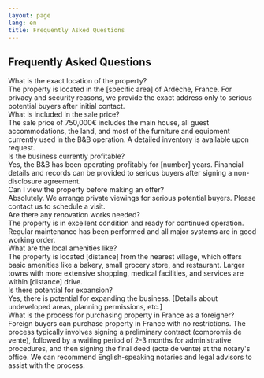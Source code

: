 ```yaml
---
layout: page
lang: en
title: Frequently Asked Questions
---
```


## Frequently Asked Questions

<div class="faq-container">
  <div class="faq-item">
    <div class="faq-question">What is the exact location of the property?</div>
    <div class="faq-answer">
      The property is located in the [specific area] of Ardèche, France. For privacy and security reasons, we provide the exact address only to serious potential buyers after initial contact.
    </div>
  </div>
  
  <div class="faq-item">
    <div class="faq-question">What is included in the sale price?</div>
    <div class="faq-answer">
      The sale price of 750,000€ includes the main house, all guest accommodations, the land, and most of the furniture and equipment currently used in the B&B operation. A detailed inventory is available upon request.
    </div>
  </div>
  
  <div class="faq-item">
    <div class="faq-question">Is the business currently profitable?</div>
    <div class="faq-answer">
      Yes, the B&B has been operating profitably for [number] years. Financial details and records can be provided to serious buyers after signing a non-disclosure agreement.
    </div>
  </div>
  
  <div class="faq-item">
    <div class="faq-question">Can I view the property before making an offer?</div>
    <div class="faq-answer">
      Absolutely. We arrange private viewings for serious potential buyers. Please contact us to schedule a visit.
    </div>
  </div>
  
  <div class="faq-item">
    <div class="faq-question">Are there any renovation works needed?</div>
    <div class="faq-answer">
      The property is in excellent condition and ready for continued operation. Regular maintenance has been performed and all major systems are in good working order.
    </div>
  </div>
  
  <div class="faq-item">
    <div class="faq-question">What are the local amenities like?</div>
    <div class="faq-answer">
      The property is located [distance] from the nearest village, which offers basic amenities like a bakery, small grocery store, and restaurant. Larger towns with more extensive shopping, medical facilities, and services are within [distance] drive.
    </div>
  </div>
  
  <div class="faq-item">
    <div class="faq-question">Is there potential for expansion?</div>
    <div class="faq-answer">
      Yes, there is potential for expanding the business. [Details about undeveloped areas, planning permissions, etc.]
    </div>
  </div>
  
  <div class="faq-item">
    <div class="faq-question">What is the process for purchasing property in France as a foreigner?</div>
    <div class="faq-answer">
      Foreign buyers can purchase property in France with no restrictions. The process typically involves signing a preliminary contract (compromis de vente), followed by a waiting period of 2-3 months for administrative procedures, and then signing the final deed (acte de vente) at the notary's office. We can recommend English-speaking notaries and legal advisors to assist with the process.
    </div>
  </div>
</div>